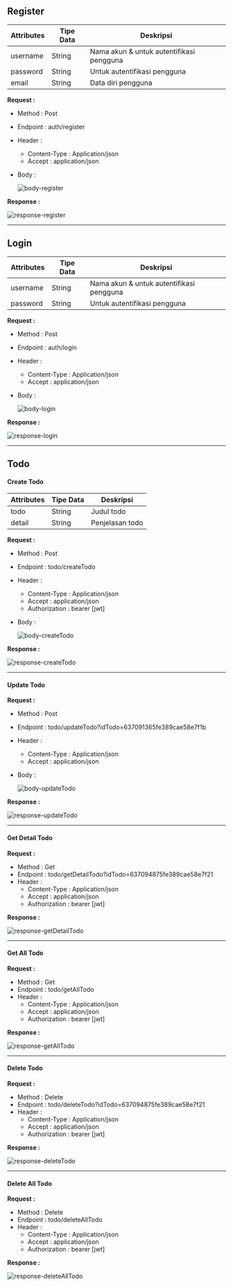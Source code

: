 ## Register

| Attributes | Tipe Data | Deskripsi                                |
| ---------- | --------- | ---------------------------------------- |
| username   | String    | Nama akun & untuk autentifikasi pengguna |
| password   | String    | Untuk autentifikasi pengguna             |
| email      | String    | Data diri pengguna                       |

**Request :**

- Method : Post
- Endpoint : auth/register
- Header :
  - Content-Type : Application/json
  - Accept : application/json
- Body :

  ![body-register](./img/body-regis.png)

**Response :**

![response-register](./img/response-regis.png)

---

## Login

| Attributes | Tipe Data | Deskripsi                                |
| ---------- | --------- | ---------------------------------------- |
| username   | String    | Nama akun & untuk autentifikasi pengguna |
| password   | String    | Untuk autentifikasi pengguna             |

**Request :**

- Method : Post
- Endpoint : auth/login
- Header :
  - Content-Type : Application/json
  - Accept : application/json
- Body :

  ![body-login](./img/body-login.png)

**Response :**

![response-login](./img/response-login.png)

---

## Todo

#### Create Todo

| Attributes | Tipe Data | Deskripsi       |
| ---------- | --------- | --------------- |
| todo       | String    | Judul todo      |
| detail     | String    | Penjelasan todo |

**Request :**

- Method : Post
- Endpoint : todo/createTodo
- Header :
  - Content-Type : Application/json
  - Accept : application/json
  - Authorization : bearer [jwt]
- Body :

  ![body-createTodo](./img/body-createTodo.png)

**Response :**

![response-createTodo](./img/response-createTodo.png)

---

#### Update Todo

**Request :**

- Method : Post
- Endpoint : todo/updateTodo?idTodo=637091365fe389cae58e7f1b
- Header :
  - Content-Type : Application/json
  - Accept : application/json
- Body :

  ![body-updateTodo](./img/body-updateTodo.png)

**Response :**

![response-updateTodo](./img/response-updateTodo.png)

---

#### Get Detail Todo

**Request :**

- Method : Get
- Endpoint : todo/getDetailTodo?idTodo=637094875fe389cae58e7f21
- Header :
  - Content-Type : Application/json
  - Accept : application/json
  - Authorization : bearer [jwt]

**Response :**

![response-getDetailTodo](./img/response-getdetailTodo.png)

---

#### Get All Todo

**Request :**

- Method : Get
- Endpoint : todo/getAllTodo
- Header :
  - Content-Type : Application/json
  - Accept : application/json
  - Authorization : bearer [jwt]

**Response :**

![response-getAllTodo](./img/response-getallTodo.png)

---

#### Delete Todo

**Request :**

- Method : Delete
- Endpoint : todo/deleteTodo?idTodo=637094875fe389cae58e7f21
- Header :
  - Content-Type : Application/json
  - Accept : application/json
  - Authorization : bearer [jwt]

**Response :**

![response-deleteTodo](./img/response-deleteTodo.png)

---

#### Delete All Todo

**Request :**

- Method : Delete
- Endpoint : todo/deleteAllTodo
- Header :
  - Content-Type : Application/json
  - Accept : application/json
  - Authorization : bearer [jwt]

**Response :**

![response-deleteAllTodo](./img/response-deleteAllTodo.png)
